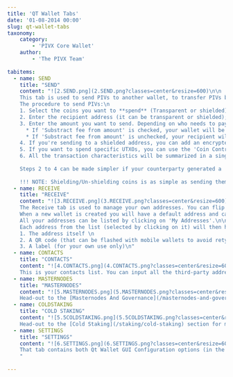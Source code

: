 ```yaml
---
title: 'QT Wallet Tabs'
date: '01-08-2014 00:00'
slug: qt-wallet-tabs
taxonomy:
    category:
        - 'PIVX Core Wallet'
    author:
        - 'The PIVX Team'
        
tabitems:
  - name: SEND
    title: "SEND"
    content: "![2.SEND.png](2.SEND.png?classes=center&resize=600)\n\n
    This tab is used to send PIVs to another wallet, to transfer PIVs between multiple addresses in your wallet and to shield or unshield PIVs.\n
    The procedure to send PIVs:\n
    1. Select the coins you want to **spend** (Transparent or shielded). The available balance at the bottom will reflect the total PIVs for that coin type.\n
    2. Enter the recipient address (it can be transparent or shielded); you can also pick one from your contacts. Adding a label will add the address to your contacts.\n
    3. Enter the amount you want to send. Depending on who needs to pay the fee, using the 'Substract fee from amount' checkbox:\n
      * If 'Substract fee from amount' is checked, your wallet will be debited the exact amount you input. The recipient will receive **Amount - fee**\n
      * If 'Substract fee from amount' is unchecked, your recipient will receive the exact amount you input. Your wallet will be debited **Amount + fee**\n
    4. If you're sending to a shielded address, you can add an encrypted memo for the recipient (not available for transparent addresses)\n
    5. If you want to spend specific UTXOs, you can use the 'Coin Control' dialog to select the PIVs you want to send. It can be useful if you are staking and want to keep particular UTXOs untouched so they don't have to wait 600 confirmations before they can stake again. You can also customize the address on which the 'change' (unspent amount on the UTXOs you selected) has to be sent.\n
    6. All the transaction characteristics will be summarized in a single dialog when you click Send. If you're ok with the details click on 'SEND'. The transaction will be broadcast to the network instantly for confirmation.\n\n
    
    Steps 2 to 4 can be made simpler if your counterparty generated a 'payment request' URL. In that case you can paste it in the 'Open URI' dialog to have the address, label, and amount auto-populated.\n
    
    !!! NOTE: Shielding/Un-shielding coins is as simple as sending them to one of your Shield/Transparent address."
  - name: RECEIVE
    title: "RECEIVE"
    content: "![3.RECEIVE.png](3.RECEIVE.png?classes=center&resize=600)\n\n
    The Receive tab is used to manage your own addresses. You can flip between Transparent and Shield addresses using the toggle button on top. \n
    When a new wallet is created you will have a default address and can then create as many addresses as you need (potentially a new address for each payment/counterparty to enhance privacy), by clicking the 'Generate Address' button. \n 
    All your addresses can be listed by clicking on 'My Addresses'.\n\n
    Each address from the list (selected by clicking on it) will then have:\n
    1. The address itself \n
    2. A QR code (that can be flashed with mobile wallets to avoid retyping the address)\n
    3. A label (for your own use only)\n"
  - name: CONTACTS
    title: "CONTACTS"
    content: "![4.CONTACTS.png](4.CONTACTS.png?classes=center&resize=600)\n\n
    This is your contacts list. You can input all the third-party addresses you use regularly (e.g. regular payment addresses, exchanges, etc.) for easier access \n"
  - name: MASTERNODES
    title: "MASTERNODES"
    content: "![5.MASTERNODES.png](5.MASTERNODES.png?classes=center&resize=600)\n\n
    Head-out to the [Masternodes And Governance](/masternodes-and-governance) section for more details.\n"
  - name: COLDSTAKING
    title: "COLD STAKING"
    content: "![5.5COLDSTAKING.png](5.5COLDSTAKING.png?classes=center&resize=600)\n\n
    Head-out to the [Cold Staking](/staking/cold-staking) section for more details.\n"
  - name: SETTINGS
    title: "SETTINGS"
    content: "![6.SETTINGS.png](6.SETTINGS.png?classes=center&resize=600)\n\n
    That tab contains both Qt Wallet GUI Configuration options (in the Options tab) and Advanced Configuration / Wallet debugging options, detailed in the [PIVX Core Wallet Advanced Features](/pivx-core-wallet/wallet-debugging-features) section
    "
    
---
```



